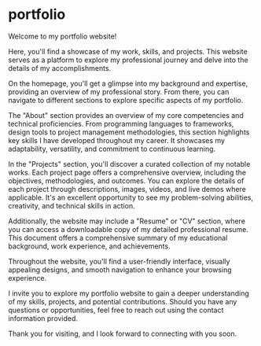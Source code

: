 # portfolio

Welcome to my portfolio website!

Here, you'll find a showcase of my work, skills, and projects. This website serves as a platform to explore my professional journey and delve into the details of my accomplishments.

On the homepage, you'll get a glimpse into my background and expertise, providing an overview of my professional story. From there, you can navigate to different sections to explore specific aspects of my portfolio.

The "About" section provides an overview of my core competencies and technical proficiencies. From programming languages to frameworks, design tools to project management methodologies, this section highlights key skills I have developed throughout my career. It showcases my adaptability, versatility, and commitment to continuous learning.

In the "Projects" section, you'll discover a curated collection of my notable works. Each project page offers a comprehensive overview, including the objectives, methodologies, and outcomes. You can explore the details of each project through descriptions, images, videos, and live demos where applicable. It's an excellent opportunity to see my problem-solving abilities, creativity, and technical skills in action.

Additionally, the website may include a "Resume" or "CV" section, where you can access a downloadable copy of my detailed professional resume. This document offers a comprehensive summary of my educational background, work experience, and achievements.

Throughout the website, you'll find a user-friendly interface, visually appealing designs, and smooth navigation to enhance your browsing experience.

I invite you to explore my portfolio website to gain a deeper understanding of my skills, projects, and potential contributions. Should you have any questions or opportunities, feel free to reach out using the contact information provided.

Thank you for visiting, and I look forward to connecting with you soon.                                  